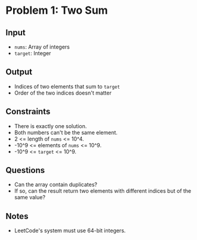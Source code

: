 # Problem 1:  Two Sum

[](https://leetcode.com/problems/two-sum/description/)


## Input

* `nums`:  Array of integers
* `target`:  Integer

## Output

* Indices of two elements that sum to `target`
* Order of the two indices doesn't matter

## Constraints

* There is exactly one solution.
* Both numbers can't be the same element.
* 2 <= length of `nums` <= 10^4.
* -10^9 <= elements of `nums` <= 10^9.
* -10^9 <= `target` <= 10^9.

## Questions

* Can the array contain duplicates?
* If so, can the result return two elements with different indices but of the same value?

## Notes

* LeetCode's system must use 64-bit integers.